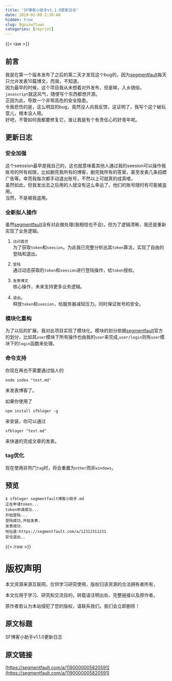 ```yaml
---
title: 'SF博客小助手v1.1.0更新日志' 
date: 2019-02-08 2:30:40
hidden: true
slug: 8gzuzw7tuws
categories: [reprint]
---
```


{{< raw >}}

                    
<h2 id="articleHeader0">前言</h2>
<p>我是在第一个版本发布了之后的第二天才发现这个bug的，因为<a href="https://segmentfault.com">segmentfault</a>每天只允许发表10篇博文，而我，不知道。   <br>因为最早的时候，这个项目我从未想着对外发布，但是嘛，入乡随俗，<code>javascript</code>就这风气，随便写个东西都想开源。  <br>正因为此，导致一个非常高危的安全隐患。  <br>令我悲伤的是，这么明显的bug，竟然没人向我反馈，这证明了，我写个这个破玩意儿，根本没人用。  <br>好吧，不管如何我都要修复它，谁让我是有个有责任心的好青年呢。</p>
<h2 id="articleHeader1">更新日志</h2>
<h3 id="articleHeader2">安全加强</h3>
<p>这个seession最早是我自己的，这也就意味着其他人通过我的seesion可以操作我账号的所有权限，比如删完我所有的博客，删完我所有的答案，甚至发表几条招嫖广告等。幸而我每次都手动退出账号，不然以上可就真的成真喽。  <br>虽然如此，但我发出去之后用的人就没有这么幸运了。他们的账号随时有可能被盗用。  <br>当然，不是被我盗用。</p>
<h3 id="articleHeader3">全新拟人操作</h3>
<p>虽然<a href="https://segmentfault.com" target="_blank">segmentfault</a>没有对此做处理(我相信也不会)，但为了逻辑清晰，我还是重新实现了业务逻辑。</p>
<ol>
<li><p><code>访问首页</code>  <br>为了获取<code>token</code>和<code>seesion</code>。为此我已完整分析出其<code>token</code>算法，实现了自由的登陆和退出。</p></li>
<li><p><code>登陆</code>  <br>通过动态获取的<code>token</code>和<code>seesion</code>进行登陆操作，给<code>token</code>授权。</p></li>
<li><p><code>发表博文</code>  <br>核心操作，未来支持更多业务逻辑。</p></li>
<li><p><code>退出</code>。  <br>释放<code>token</code>和<code>seesion</code>，给服务器减轻压力。同时保证账号的安全。</p></li>
</ol>
<h3 id="articleHeader4">模块化重构</h3>
<p>为了以后的扩展，我对此项目实现了模块化。模块的划分依据<a href="https://segmentfault.com">segmentfault</a>官方的划分，比如其<code>user</code>模块下所有操作也由我的<code>user</code>来完成,<code>user/login</code>则有<code>user</code>模块下的<code>login</code>函数来处理。</p>
<h3 id="articleHeader5">命令支持</h3>
<p>你现在再也不需要通过恼人的</p>
<div class="widget-codetool" style="display:none;">
      <div class="widget-codetool--inner">
      <span class="selectCode code-tool" data-toggle="tooltip" data-placement="top" title="" data-original-title="全选"></span>
      <span type="button" class="copyCode code-tool" data-toggle="tooltip" data-placement="top" data-clipboard-text="node index &quot;test.md&quot;" title="" data-original-title="复制"></span>
      <span type="button" class="saveToNote code-tool" data-toggle="tooltip" data-placement="top" title="" data-original-title="放进笔记"></span>
      </div>
      </div><pre class="bash hljs"><code class="bash" style="word-break: break-word; white-space: initial;">node index <span class="hljs-string">"test.md"</span></code></pre>
<p>来发表博客了。</p>
<p>如果你使用了</p>
<div class="widget-codetool" style="display:none;">
      <div class="widget-codetool--inner">
      <span class="selectCode code-tool" data-toggle="tooltip" data-placement="top" title="" data-original-title="全选"></span>
      <span type="button" class="copyCode code-tool" data-toggle="tooltip" data-placement="top" data-clipboard-text="npm install sfbloger -g" title="" data-original-title="复制"></span>
      <span type="button" class="saveToNote code-tool" data-toggle="tooltip" data-placement="top" title="" data-original-title="放进笔记"></span>
      </div>
      </div><pre class="bash hljs"><code class="bash" style="word-break: break-word; white-space: initial;">npm install sfbloger -g</code></pre>
<p>来安装，你可以通过</p>
<div class="widget-codetool" style="display:none;">
      <div class="widget-codetool--inner">
      <span class="selectCode code-tool" data-toggle="tooltip" data-placement="top" title="" data-original-title="全选"></span>
      <span type="button" class="copyCode code-tool" data-toggle="tooltip" data-placement="top" data-clipboard-text="sfbloger &quot;test.md&quot;" title="" data-original-title="复制"></span>
      <span type="button" class="saveToNote code-tool" data-toggle="tooltip" data-placement="top" title="" data-original-title="放进笔记"></span>
      </div>
      </div><pre class="bash hljs"><code class="bash" style="word-break: break-word; white-space: initial;">sfbloger <span class="hljs-string">"test.md"</span></code></pre>
<p>来快速的完成文章的发表。</p>
<h3 id="articleHeader6">tag优化</h3>
<p>现在使用非热门<code>tag</code>时，将会重置为<code>other</code>而非<code>windows</code>。</p>
<h2 id="articleHeader7">预览</h2>
<div class="widget-codetool" style="display:none;">
      <div class="widget-codetool--inner">
      <span class="selectCode code-tool" data-toggle="tooltip" data-placement="top" title="" data-original-title="全选"></span>
      <span type="button" class="copyCode code-tool" data-toggle="tooltip" data-placement="top" data-clipboard-text="$ sfbloger segmentfault博客小助手.md
正在申请token...
token申请成功...
开始登陆...
登陆成功,开始发表.
发表成功.
地址是:https://segmentfault.com/a/12312311231
安全退出.." title="" data-original-title="复制"></span>
      <span type="button" class="saveToNote code-tool" data-toggle="tooltip" data-placement="top" title="" data-original-title="放进笔记"></span>
      </div>
      </div><pre class="bash hljs"><code class="bash">$ sfbloger segmentfault博客小助手.md
正在申请token...
token申请成功...
开始登陆...
登陆成功,开始发表.
发表成功.
地址是:https://segmentfault.com/a/12312311231
安全退出..</code></pre>

                
{{< /raw >}}

# 版权声明
本文资源来源互联网，仅供学习研究使用，版权归该资源的合法拥有者所有，

本文仅用于学习、研究和交流目的。转载请注明出处、完整链接以及原作者。

原作者若认为本站侵犯了您的版权，请联系我们，我们会立即删除！

## 原文标题
SF博客小助手v1.1.0更新日志

## 原文链接
[https://segmentfault.com/a/1190000005820591](https://segmentfault.com/a/1190000005820591)


